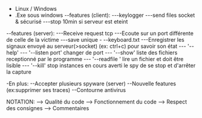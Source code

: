 - Linux / Windows
- .Exe sous windows
  --features (client):
  ---keylogger
  ---send files socket & sécurisé
  ---stop 10min si serveur est eteint

--features (server):
---Receive request tcp
---Ecoute sur un port différente de celle de la victime
---save unique <ip-victime>-
--keyboard.txt
---Enregistrer les signaux envoyé au serveur(>socket) (ex: ctrl+c) pour savoir son état
--- '--help'
--- '--listen port' changer de port
--- '--show' liste des fichiers receptionné par le programme
--- '--readfile <file>' lire un fichier et doit être lisible
--- '--kill' stop instances en cours averti le spy de se stop et d'arrêter la capture

-En plus:
--Accepter plusieurs spyware (server)
--Nouvelle features (ex:supprimer ses traces)
--Contourne antivirus

NOTATION:
--> Qualité du code
--> Fonctionnement du code
--> Respect des consignes
--> Commentaires
